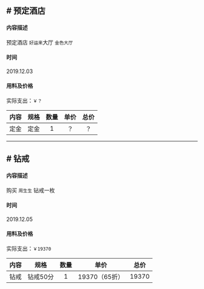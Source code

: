## # 预定酒店

#### 内容描述

预定酒店 `好运来`大厅 `金色大厅`

#### 时间

2019.12.03

#### 用料及价格

实际支出：`￥？`

内容 | 规格 | 数量 | 单价 | 总价
:- | :-: | :-: | :-: | :-:
定金 | 定金 | 1 | ？ | ？

---

## # 钻戒

#### 内容描述

购买 `周生生` 钻戒一枚

#### 时间

2019.12.05

#### 用料及价格

实际支出：`￥19370`

内容 | 规格 | 数量 | 单价 | 总价
:- | :-: | :-: | :-: | :-:
钻戒 | 钻戒50分 | 1 | 19370（65折） | 19370
